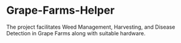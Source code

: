# Grape-Farms-Helper
The project facilitates Weed Management, Harvesting, and Disease Detection in Grape Farms along with suitable hardware.
